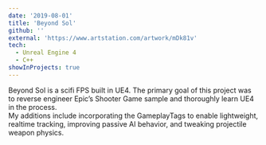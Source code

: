 ```yaml
---
date: '2019-08-01'
title: 'Beyond Sol'
github: ''
external: 'https://www.artstation.com/artwork/mDk81v'
tech:
  - Unreal Engine 4
  - C++
showInProjects: true
---
```


Beyond Sol is a scifi FPS built in UE4. The primary goal of this project was to reverse engineer Epic’s Shooter Game sample and thoroughly learn UE4 in the process.  
My additions include incorporating the GameplayTags to enable lightweight, realtime tracking, improving passive AI behavior, and tweaking projectile weapon physics.
